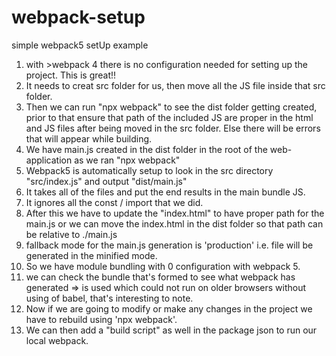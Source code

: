 # webpack-setup
simple webpack5 setUp example 

1. with >webpack 4 there is no configuration needed for setting up the project. This is great!!
2. It needs to creat src folder for us, then move all the JS file inside that src folder.
3. Then we can run "npx webpack" to see the dist folder getting created, prior to that ensure that path of the included JS are proper in the html and JS files after being moved in the src folder. Else there will be errors that will appear while building.
4. We have main.js created in the dist folder in the root of the web-application as we ran "npx webpack"
5. Webpack5 is automatically setup to look in the src directory "src/index.js" and output "dist/main.js"
6. It takes all of the files and put the end results in the main bundle JS.
7. It ignores all the const / import that we did.
8. After this we have to update the "index.html" to have proper path for the main.js or we can move the index.html in the dist folder so that path can be relative to ./main.js
9. fallback mode for the main.js generation is 'production' i.e. file will be generated in the minified mode.
10. So we have module bundling with 0 configuration with webpack 5.
11. we can check the bundle that's formed to see what webpack has generated => is used which could not run on older browsers without using of babel, that's interesting to note.
12. Now if we are going to modify or make any changes in the project we have to rebuild using 'npx webpack'.
13. We can then add a "build script" as well in the package json to run our local webpack.
    
